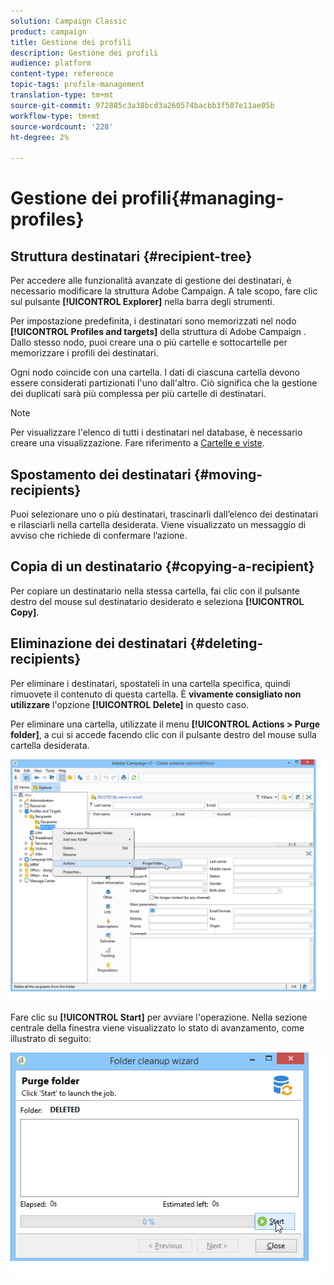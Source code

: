 ```yaml
---
solution: Campaign Classic
product: campaign
title: Gestione dei profili
description: Gestione dei profili
audience: platform
content-type: reference
topic-tags: profile-management
translation-type: tm+mt
source-git-commit: 972885c3a38bcd3a260574bacbb3f507e11ae05b
workflow-type: tm+mt
source-wordcount: '228'
ht-degree: 2%

---
```



# Gestione dei profili{#managing-profiles}

## Struttura destinatari {#recipient-tree}

Per accedere alle funzionalità avanzate di gestione dei destinatari, è necessario modificare la struttura  Adobe Campaign. A tale scopo, fare clic sul pulsante **[!UICONTROL Explorer]** nella barra degli strumenti.

Per impostazione predefinita, i destinatari sono memorizzati nel nodo **[!UICONTROL Profiles and targets]** della struttura di Adobe Campaign . Dallo stesso nodo, puoi creare una o più cartelle e sottocartelle per memorizzare i profili dei destinatari.

Ogni nodo coincide con una cartella. I dati di ciascuna cartella devono essere considerati partizionati l&#39;uno dall&#39;altro. Ciò significa che la gestione dei duplicati sarà più complessa per più cartelle di destinatari.

>[!NOTE]
>
>Per visualizzare l&#39;elenco di tutti i destinatari nel database, è necessario creare una visualizzazione. Fare riferimento a [Cartelle e viste](../../platform/using/access-management.md#folders-and-views).

## Spostamento dei destinatari {#moving-recipients}

Puoi selezionare uno o più destinatari, trascinarli dall’elenco dei destinatari e rilasciarli nella cartella desiderata. Viene visualizzato un messaggio di avviso che richiede di confermare l’azione.

## Copia di un destinatario {#copying-a-recipient}

Per copiare un destinatario nella stessa cartella, fai clic con il pulsante destro del mouse sul destinatario desiderato e seleziona **[!UICONTROL Copy]**.

## Eliminazione dei destinatari {#deleting-recipients}

Per eliminare i destinatari, spostateli in una cartella specifica, quindi rimuovete il contenuto di questa cartella. È **vivamente consigliato non utilizzare** l&#39;opzione **[!UICONTROL Delete]** in questo caso.

Per eliminare una cartella, utilizzate il menu **[!UICONTROL Actions > Purge folder]**, a cui si accede facendo clic con il pulsante destro del mouse sulla cartella desiderata.

![](assets/s_ncs_user_purge_folder.png)

Fare clic su **[!UICONTROL Start]** per avviare l&#39;operazione. Nella sezione centrale della finestra viene visualizzato lo stato di avanzamento, come illustrato di seguito:

![](assets/s_ncs_user_purge_folder_start.png)

